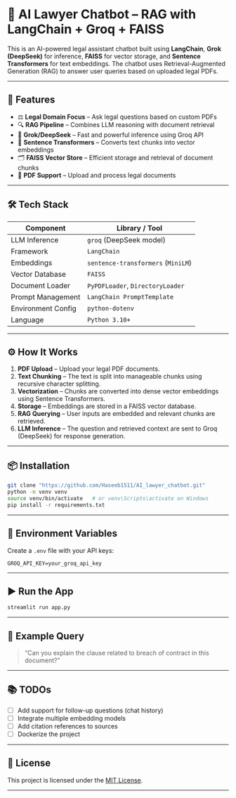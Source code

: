 
# 🧠 AI Lawyer Chatbot – RAG with LangChain + Groq + FAISS

This is an AI-powered legal assistant chatbot built using **LangChain**, **Grok (DeepSeek)** for inference, **FAISS** for vector storage, and **Sentence Transformers** for text embeddings. The chatbot uses Retrieval-Augmented Generation (RAG) to answer user queries based on uploaded legal PDFs.

---

## 🚀 Features

- ⚖️ **Legal Domain Focus** – Ask legal questions based on custom PDFs
- 🔍 **RAG Pipeline** – Combines LLM reasoning with document retrieval
- 🧠 **Grok/DeepSeek** – Fast and powerful inference using Groq API
- 🧩 **Sentence Transformers** – Converts text chunks into vector embeddings
- 🗂️ **FAISS Vector Store** – Efficient storage and retrieval of document chunks
- 📄 **PDF Support** – Upload and process legal documents

---

## 🛠️ Tech Stack

| Component            | Library / Tool                          |
|---------------------|------------------------------------------|
| LLM Inference        | `groq` (DeepSeek model)                 |
| Framework            | `LangChain`                             |
| Embeddings           | `sentence-transformers` (`MiniLM`)      |
| Vector Database      | `FAISS`                                 |
| Document Loader      | `PyPDFLoader`, `DirectoryLoader`        |
| Prompt Management    | `LangChain PromptTemplate`              |
| Environment Config   | `python-dotenv`                         |
| Language             | `Python 3.10+`                          |

---

## ⚙️ How It Works

1. **PDF Upload** – Upload your legal PDF documents.
2. **Text Chunking** – The text is split into manageable chunks using recursive character splitting.
3. **Vectorization** – Chunks are converted into dense vector embeddings using Sentence Transformers.
4. **Storage** – Embeddings are stored in a FAISS vector database.
5. **RAG Querying** – User inputs are embedded and relevant chunks are retrieved.
6. **LLM Inference** – The question and retrieved context are sent to Groq (DeepSeek) for response generation.

---

## 📦 Installation

```bash
git clone "https://github.com/Haseeb1511/AI_lawyer_chatbot.git"
python -m venv venv
source venv/bin/activate   # or venv\Scripts\activate on Windows
pip install -r requirements.txt
```

---

## 🔑 Environment Variables

Create a `.env` file with your API keys:

```env
GROQ_API_KEY=your_groq_api_key
```

---

## ▶️ Run the App

```bash
streamlit run app.py
```

---

## 🧪 Example Query

> “Can you explain the clause related to breach of contract in this document?”

---

## 📚 TODOs

- [ ] Add support for follow-up questions (chat history)
- [ ] Integrate multiple embedding models
- [ ] Add citation references to sources
- [ ] Dockerize the project

---

## 📄 License

This project is licensed under the [MIT License](LICENSE).

---

